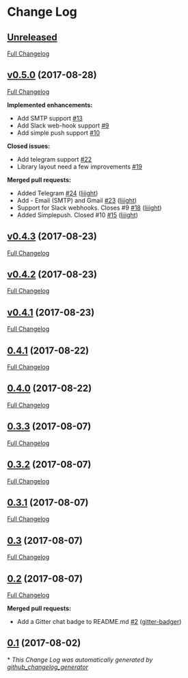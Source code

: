 # Change Log

## [Unreleased](https://github.com/liiight/notifiers/tree/HEAD)

[Full Changelog](https://github.com/liiight/notifiers/compare/v0.6.0...HEAD)


## [v0.5.0](https://github.com/liiight/notifiers/tree/v0.5.0) (2017-08-28)
[Full Changelog](https://github.com/liiight/notifiers/compare/v0.4.3...v0.5.0)

**Implemented enhancements:**

- Add SMTP support  [\#13](https://github.com/liiight/notifiers/issues/13)
- Add Slack web-hook support [\#9](https://github.com/liiight/notifiers/issues/9)
- Add simple push support [\#10](https://github.com/liiight/notifiers/issues/10)

**Closed issues:**

- Add telegram support [\#22](https://github.com/liiight/notifiers/issues/22)
- Library layout need a few improvements [\#19](https://github.com/liiight/notifiers/issues/19)

**Merged pull requests:**

- Added Telegram [\#24](https://github.com/liiight/notifiers/pull/24) ([liiight](https://github.com/liiight))
- Add - Email \(SMTP\) and Gmail [\#23](https://github.com/liiight/notifiers/pull/23) ([liiight](https://github.com/liiight))
- Support for Slack webhooks. Closes \#9 [\#18](https://github.com/liiight/notifiers/pull/18) ([liiight](https://github.com/liiight))
- Added Simplepush. Closed \#10 [\#15](https://github.com/liiight/notifiers/pull/15) ([liiight](https://github.com/liiight))


## [v0.4.3](https://github.com/liiight/notifiers/tree/v0.4.3) (2017-08-23)
[Full Changelog](https://github.com/liiight/notifiers/compare/v0.4.2...v0.4.3)

## [v0.4.2](https://github.com/liiight/notifiers/tree/v0.4.2) (2017-08-23)
[Full Changelog](https://github.com/liiight/notifiers/compare/v0.4.1...v0.4.2)

## [v0.4.1](https://github.com/liiight/notifiers/tree/v0.4.1) (2017-08-23)
[Full Changelog](https://github.com/liiight/notifiers/compare/0.4.1...v0.4.1)

## [0.4.1](https://github.com/liiight/notifiers/tree/0.4.1) (2017-08-22)
[Full Changelog](https://github.com/liiight/notifiers/compare/0.4.0...0.4.1)

## [0.4.0](https://github.com/liiight/notifiers/tree/0.4.0) (2017-08-22)
[Full Changelog](https://github.com/liiight/notifiers/compare/0.3.3...0.4.0)

## [0.3.3](https://github.com/liiight/notifiers/tree/0.3.3) (2017-08-07)
[Full Changelog](https://github.com/liiight/notifiers/compare/0.3.2...0.3.3)

## [0.3.2](https://github.com/liiight/notifiers/tree/0.3.2) (2017-08-07)
[Full Changelog](https://github.com/liiight/notifiers/compare/0.3.1...0.3.2)

## [0.3.1](https://github.com/liiight/notifiers/tree/0.3.1) (2017-08-07)
[Full Changelog](https://github.com/liiight/notifiers/compare/0.3...0.3.1)

## [0.3](https://github.com/liiight/notifiers/tree/0.3) (2017-08-07)
[Full Changelog](https://github.com/liiight/notifiers/compare/0.2...0.3)

## [0.2](https://github.com/liiight/notifiers/tree/0.2) (2017-08-07)
[Full Changelog](https://github.com/liiight/notifiers/compare/0.1...0.2)

**Merged pull requests:**

- Add a Gitter chat badge to README.md [\#2](https://github.com/liiight/notifiers/pull/2) ([gitter-badger](https://github.com/gitter-badger))

## [0.1](https://github.com/liiight/notifiers/tree/0.1) (2017-08-02)


\* *This Change Log was automatically generated by [github_changelog_generator](https://github.com/skywinder/Github-Changelog-Generator)*